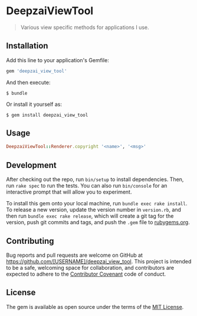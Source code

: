 # DeepzaiViewTool

> Various view specific methods for applications I use.

## Installation

Add this line to your application's Gemfile:

```ruby
gem 'deepzai_view_tool'
```

And then execute:

    $ bundle

Or install it yourself as:

    $ gem install deepzai_view_tool

## Usage

```ruby
DeepzaiViewTool::Renderer.copyright '<name>', '<msg>'
```

## Development

After checking out the repo, run `bin/setup` to install dependencies. Then, run `rake spec` to run the tests. You can also run `bin/console` for an interactive prompt that will allow you to experiment.

To install this gem onto your local machine, run `bundle exec rake install`. To release a new version, update the version number in `version.rb`, and then run `bundle exec rake release`, which will create a git tag for the version, push git commits and tags, and push the `.gem` file to [rubygems.org](https://rubygems.org).

## Contributing

Bug reports and pull requests are welcome on GitHub at https://github.com/[USERNAME]/deepzai_view_tool. This project is intended to be a safe, welcoming space for collaboration, and contributors are expected to adhere to the [Contributor Covenant](http://contributor-covenant.org) code of conduct.


## License

The gem is available as open source under the terms of the [MIT License](http://opensource.org/licenses/MIT).

